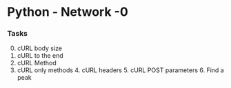 # Python - Network -0


### Tasks
0. cURL body size
1. cURL to the end
2. cURL Method
3. cURL only methods
	4. cURL headers
	5. cURL POST parameters
	6. Find a peak

